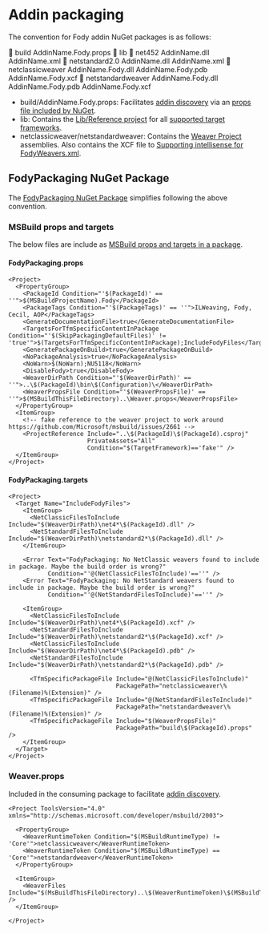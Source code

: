 # Addin packaging

The convention for Fody addin NuGet packages is as follows:

&#x1F4C1; build
&#09; AddinName.Fody.props
&#x1F4C1; lib
&#09;&#x1F4C1; net452
&#09;&#09; AddinName.dll
&#09;&#09; AddinName.xml
&#09;&#x1F4C1; netstandard2.0
&#09;&#09; AddinName.dll
&#09;&#09; AddinName.xml
&#x1F4C1; netclassicweaver
&#09; AddinName.Fody.dll
&#09; AddinName.Fody.pdb
&#09; AddinName.Fody.xcf
&#x1F4C1; netstandardweaver
&#09; AddinName.Fody.dll
&#09; AddinName.Fody.pdb
&#09; AddinName.Fody.xcf


 * build/AddinName.Fody.props: Facilitates [addin discovery](addin-discovery.md) via an [props file included by NuGet](https://docs.microsoft.com/en-us/nuget/create-packages/creating-a-package#including-msbuild-props-and-targets-in-a-package).
 * lib: Contains the [Lib/Reference project](addin-development.md#Lib/Reference-project) for all [supported target frameworks](https://docs.microsoft.com/en-us/nuget/create-packages/supporting-multiple-target-frameworks).
 * netclassicweaver/netstandardweaver: Contains the [Weaver Project](addin-development.md#Weaver-Project) assemblies. Also contains the XCF file to [Supporting intellisense for FodyWeavers.xml](addin-development.md#Supporting-intellisense-for-FodyWeavers.xml).


## FodyPackaging NuGet Package

The [FodyPackaging NuGet Package](https://www.nuget.org/packages/FodyPackaging/) simplifies following the above convention.


### MSBuild props and targets

The below files are include as [MSBuild props and targets in a package](https://docs.microsoft.com/en-us/nuget/create-packages/creating-a-package#including-msbuild-props-and-targets-in-a-package).


#### FodyPackaging.props

<!-- snippet: FodyPackaging.props -->
```props
<Project>
  <PropertyGroup>
    <PackageId Condition="'$(PackageId)' == ''">$(MSBuildProjectName).Fody</PackageId>
    <PackageTags Condition="'$(PackageTags)' == ''">ILWeaving, Fody, Cecil, AOP</PackageTags>
    <GenerateDocumentationFile>true</GenerateDocumentationFile>
    <TargetsForTfmSpecificContentInPackage Condition="'$(SkipPackagingDefaultFiles)' != 'true'">$(TargetsForTfmSpecificContentInPackage);IncludeFodyFiles</TargetsForTfmSpecificContentInPackage>
    <GeneratePackageOnBuild>true</GeneratePackageOnBuild>
    <NoPackageAnalysis>true</NoPackageAnalysis>
    <NoWarn>$(NoWarn);NU5118</NoWarn>
    <DisableFody>true</DisableFody>
    <WeaverDirPath Condition="'$(WeaverDirPath)' == ''">..\$(PackageId)\bin\$(Configuration)\</WeaverDirPath>
    <WeaverPropsFile Condition="'$(WeaverPropsFile)' == ''">$(MSBuildThisFileDirectory)..\Weaver.props</WeaverPropsFile>
  </PropertyGroup>
  <ItemGroup>
    <!-- fake reference to the weaver project to work around https://github.com/Microsoft/msbuild/issues/2661 -->
    <ProjectReference Include="..\$(PackageId)\$(PackageId).csproj"
                      PrivateAssets="All"
                      Condition="$(TargetFramework)=='fake'" />
  </ItemGroup>
</Project>
```
<!-- endsnippet -->


#### FodyPackaging.targets

<!-- snippet: FodyPackaging.targets -->
```targets
<Project>
  <Target Name="IncludeFodyFiles">
    <ItemGroup>
      <NetClassicFilesToInclude Include="$(WeaverDirPath)\net4*\$(PackageId).dll" />
      <NetStandardFilesToInclude Include="$(WeaverDirPath)\netstandard2*\$(PackageId).dll" />
    </ItemGroup>

    <Error Text="FodyPackaging: No NetClassic weavers found to include in package. Maybe the build order is wrong?"
           Condition="'@(NetClassicFilesToInclude)'==''" />
    <Error Text="FodyPackaging: No NetStandard weavers found to include in package. Maybe the build order is wrong?"
           Condition="'@(NetStandardFilesToInclude)'==''" />

    <ItemGroup>
      <NetClassicFilesToInclude Include="$(WeaverDirPath)\net4*\$(PackageId).xcf" />
      <NetStandardFilesToInclude Include="$(WeaverDirPath)\netstandard2*\$(PackageId).xcf" />
      <NetClassicFilesToInclude Include="$(WeaverDirPath)\net4*\$(PackageId).pdb" />
      <NetStandardFilesToInclude Include="$(WeaverDirPath)\netstandard2*\$(PackageId).pdb" />

      <TfmSpecificPackageFile Include="@(NetClassicFilesToInclude)"
                              PackagePath="netclassicweaver\%(Filename)%(Extension)" />
      <TfmSpecificPackageFile Include="@(NetStandardFilesToInclude)"
                              PackagePath="netstandardweaver\%(Filename)%(Extension)" />
      <TfmSpecificPackageFile Include="$(WeaverPropsFile)"
                              PackagePath="build\$(PackageId).props" />
    </ItemGroup>
  </Target>
</Project>
```
<!-- endsnippet -->


### Weaver.props

Included in the consuming package to facilitate [addin discovery](addin-discovery.md).

<!-- snippet: Weaver.props -->
```props
<Project ToolsVersion="4.0" xmlns="http://schemas.microsoft.com/developer/msbuild/2003">

  <PropertyGroup>
    <WeaverRuntimeToken Condition="$(MSBuildRuntimeType) != 'Core'">netclassicweaver</WeaverRuntimeToken>
    <WeaverRuntimeToken Condition="$(MSBuildRuntimeType) == 'Core'">netstandardweaver</WeaverRuntimeToken>
  </PropertyGroup>

  <ItemGroup>
    <WeaverFiles Include="$(MsBuildThisFileDirectory)..\$(WeaverRuntimeToken)\$(MSBuildThisFileName).dll" />
  </ItemGroup>

</Project>
```
<!-- endsnippet -->

